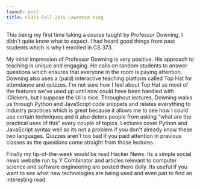 ```yaml
---
layout: post
title: CS373 Fall 2015 Lawrence Ying
---
```


This being my first time taking a course taught by Professor Downing, I didn't quite know what to expect. I had heard good things from past students which is why I enrolled in CS 373.

My initial impression of Professor Downing is very positive. His approach to teaching is unique and engaging. He calls on random students to answer questions which ensures that everyone in the room is paying attention. Downing also uses a (paid) interactive teaching platform called Top Hat for attendance and quizzes. I'm not sure how I feel about Top Hat as most of the features we've used up until now could have been handled with iClickers, but I suppose the UI is nice. Throughout lectures, Downing walks us through Python and JavaScript code snippets and relates everything to industry practices which is great because it allows me to see how I could use certain techniques and it also deters people from asking “what are the practical uses of this” every couple of topics. Lectures cover Python and JavaScript syntax well so its not a problem if you don't already know these two languages. Quizzes aren't too bad if you paid attention in previous classes as the questions come straight from those lectures.

Finally my tip-of-the-week would be read Hacker News. Its a simple social news website run by Y Combinator and articles relevant to computer science and software engineering are posted there daily. Its useful if you want to see what new technologies are being used and even just to find an interesting read.

